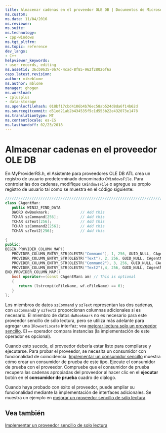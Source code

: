 ```yaml
---
title: Almacenar cadenas en el proveedor OLE DB | Documentos de Microsoft
ms.custom: 
ms.date: 11/04/2016
ms.reviewer: 
ms.suite: 
ms.technology:
- cpp-windows
ms.tgt_pltfrm: 
ms.topic: reference
dev_langs:
- C++
helpviewer_keywords:
- user records, editing
ms.assetid: 36cb9635-067c-4cad-8f85-962f28026f6a
caps.latest.revision: 
author: mikeblome
ms.author: mblome
manager: ghogen
ms.workload:
- cplusplus
- data-storage
ms.openlocfilehash: 018bf17cbd4106b4b76ec58ab524d8da6f14b62d
ms.sourcegitcommit: d51ed21ab2b434535f5c1d553b22e432073e1478
ms.translationtype: MT
ms.contentlocale: es-ES
ms.lasthandoff: 02/23/2018
---
```

# <a name="storing-strings-in-the-ole-db-provider"></a>Almacenar cadenas en el proveedor OLE DB
En MyProviderRS.h, el Asistente para proveedores OLE DB ATL crea un registro de usuario predeterminado denominado `CWindowsFile`. Para controlar las dos cadenas, modifique `CWindowsFile` o agregue su propio registro de usuario tal como se muestra en el código siguiente:  
  
```cpp
////////////////////////////////////////////////////////////////////////  
class CAgentMan:   
   public WIN32_FIND_DATA  
   DWORD dwBookmark;              // Add this  
   TCHAR szCommand[256];          // Add this  
   TCHAR szText[256];             // Add this  
   TCHAR szCommand2[256];         // Add this  
   TCHAR szText2[256];            // Add this  
  
{  
public:  
BEGIN_PROVIDER_COLUMN_MAP()  
   PROVIDER_COLUMN_ENTRY_STR(OLESTR("Command"), 1, 256, GUID_NULL, CAgentMan, szCommand)  
   PROVIDER_COLUMN_ENTRY_STR(OLESTR("Text"), 2, 256, GUID_NULL, CAgentMan, szText)   
   PROVIDER_COLUMN_ENTRY_STR(OLESTR("Command2"), 3, 256, GUID_NULL, CAgentMan, szCommand2)  
   PROVIDER_COLUMN_ENTRY_STR(OLESTR("Text2"),4, 256, GUID_NULL, CAgentMan, szText2)  
END_PROVIDER_COLUMN_MAP()  
   bool operator==(const CAgentMan& am) // This is optional   
   {  
      return (lstrcmpi(cFileName, wf.cFileName) == 0);  
   }  
};  
```  
  
 Los miembros de datos `szCommand` y `szText` representan las dos cadenas, con `szCommand2` y `szText2` proporcionan columnas adicionales si es necesario. El miembro de datos `dwBookmark` no es necesario para este proveedor sencillo de sólo lectura, pero se utiliza más adelante para agregar una `IRowsetLocate` interfaz; vea [mejorar lectura solo un proveedor sencillo](../../data/oledb/enhancing-the-simple-read-only-provider.md). El `==` operador compara instancias (la implementación de este operador es opcional).  
  
 Cuando esto sucede, el proveedor debería estar listo para compilarse y ejecutarse. Para probar el proveedor, se necesita un consumidor con funcionalidad de coincidencia. [Implementar un consumidor sencillo](../../data/oledb/implementing-a-simple-consumer.md) muestra cómo crear un consumidor de prueba de este tipo. Ejecute el consumidor de prueba con el proveedor. Compruebe que el consumidor de prueba recupera las cadenas apropiadas del proveedor al hacer clic en el **ejecutar** botón en el **consumidor de prueba** cuadro de diálogo.  
  
 Cuando haya probado con éxito el proveedor, puede ampliar su funcionalidad mediante la implementación de interfaces adicionales. Se muestra un ejemplo en [mejorar un proveedor sencillo de sólo lectura](../../data/oledb/enhancing-the-simple-read-only-provider.md).  
  
## <a name="see-also"></a>Vea también  
 [Implementar un proveedor sencillo de solo lectura](../../data/oledb/implementing-the-simple-read-only-provider.md)